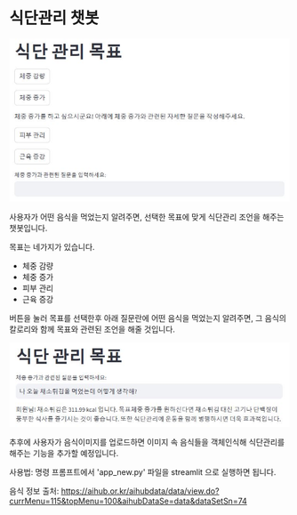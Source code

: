 # 식단관리 챗봇

![웹페이지 사진](./img/2.jpg)

사용자가 어떤 음식을 먹었는지 알려주면, 선택한 목표에 맞게 식단관리 조언을 해주는 챗봇입니다.

목표는 네가지가 있습니다.
- 체중 감량
- 체중 증가
- 피부 관리
- 근육 증강

버튼을 눌러 목표를 선택한후 아래 질문란에 어떤 음식을 먹었는지 알려주면, 그 음식의 칼로리와 함께 목표와 관련된 조언을 해줄 것입니다.

![채소튀김에 대해 조언해주는 챗봇](./img/1.jpg)

추후에 사용자가 음식이미지를 업로드하면 이미지 속 음식들을 객체인식해 식단관리를 해주는 기능을 추가할 예정입니다.

사용법:
명령 프롬프트에서 'app_new.py' 파일을 streamlit 으로 실행하면 됩니다.
<streamlit run app_new.py>

음식 정보 출처: https://aihub.or.kr/aihubdata/data/view.do?currMenu=115&topMenu=100&aihubDataSe=data&dataSetSn=74